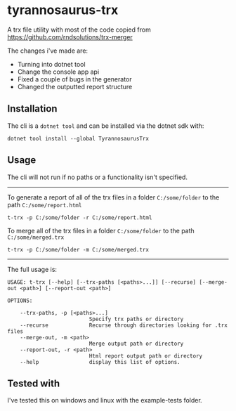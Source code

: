 # tyrannosaurus-trx

A trx file utility with most of the code copied from https://github.com/rndsolutions/trx-merger

The changes i've made are:

- Turning into dotnet tool
- Change the console app api
- Fixed a couple of bugs in the generator
- Changed the outputted report structure

## Installation

The cli is a `dotnet tool` and can be installed via the dotnet sdk with:

```
dotnet tool install --global TyrannosaurusTrx
```

## Usage

The cli will not run if no paths or a functionality isn't specified. 

---

To generate a report of all of the trx files in a folder `C:/some/folder` to the path `C:/some/report.html` 

```
t-trx -p C:/some/folder -r C:/some/report.html
```

To merge all of the trx files in a folder `C:/some/folder` to the path `C:/some/merged.trx` 

```
t-trx -p C:/some/folder -m C:/some/merged.trx
```

---

The full usage is:

```
USAGE: t-trx [--help] [--trx-paths [<paths>...]] [--recurse] [--merge-out <path>] [--report-out <path>]

OPTIONS:

    --trx-paths, -p [<paths>...]
                          Specify trx paths or directory
    --recurse             Recurse through directories looking for .trx files
    --merge-out, -m <path>
                          Merge output path or directory
    --report-out, -r <path>
                          Html report output path or directory
    --help                display this list of options.
```

## Tested with

I've tested this on windows and linux with the example-tests folder.

